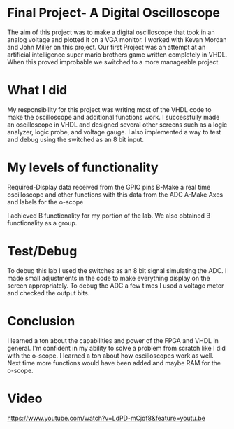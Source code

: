Final Project- A Digital Oscilloscope
=====================================
The aim of this project was to make a digital oscilloscope that
took in an analog voltage and plotted it on a VGA monitor. I worked with 
Kevan Mordan and John Miller on this project. Our first Project was an attempt at 
an artificial intelligence super mario brothers game written completely in VHDL.
When this proved improbable we switched to a more manageable project. 

What I did
==========
My responsibility for this project was writing most of the VHDL code to make the oscilloscope 
and additional functions work. I successfully made an oscilloscope in VHDL and designed several other 
screens such as a logic analyzer, logic probe, and voltage gauge. I also implemented a way to test and debug using 
the switched as an 8 bit input. 

My levels of functionality
==========================
Required-Display data received from the GPIO pins
B-Make a real time oscilloscope and other functions with this data from the ADC
A-Make Axes and labels for the o-scope

I achieved B functionality for my portion of the lab. We also obtained B functionality as a group.

Test/Debug
==========
To debug this lab I used the switches as an 8 bit signal simulating the ADC. I made small adjustments in the code to make 
everything display on the screen appropriately. To debug the ADC a few times I used a voltage meter and checked the output bits.

Conclusion
==========
I learned a ton about the capabilities and power of the FPGA and VHDL in general. I'm confident in my ability to solve
a problem from scratch like I did with the o-scope. I learned a ton about how oscilloscopes work as well. Next time more functions would have 
been added and maybe RAM for the o-scope.

Video
=====
https://www.youtube.com/watch?v=LdPD-mCjqf8&feature=youtu.be

